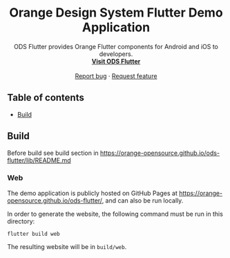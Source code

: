 <h1 align="center">Orange Design System Flutter Demo Application</h1>

<p align="center">
  ODS Flutter provides Orange Flutter components for Android and iOS to developers.
  <br>
  <a href="https://orange-opensource.github.io/ods-flutter"><strong>Visit ODS Flutter</strong></a>
  <br>
  <br>
  <a href="https://github.com/Orange-OpenSource/ods-flutter/issues/new?assignees=B3nz01d&labels=bug%2Ctriage&template=bug_report.yml&title=%5BBug%5D%3A+Bug+Summary">Report bug</a>
  ·
  <a href="https://github.com/Orange-OpenSource/ods-flutter/issues/new?assignees=B3nz01d&labels=feature%2Ctriage&template=feature_request.yml&title=%5Bfeature%5D%3A+">Request feature</a>
</p>

## Table of contents

- [Build](#build)

## Build

Before build see build section in https://orange-opensource.github.io/ods-flutter/lib/README.md

### Web

The demo application is publicly hosted on GitHub Pages at https://orange-opensource.github.io/ods-flutter/, and can also be run locally.

In order to generate the website, the following command must be run in this directory:

```
flutter build web
```

The resulting website will be in `build/web`.
